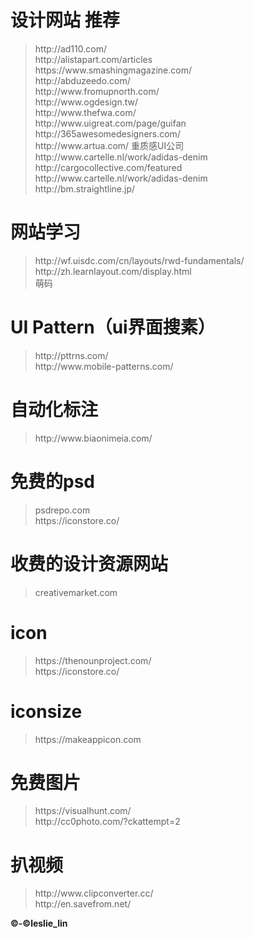 <body>
<h1>设计网站 推荐</h1>
<blockquote>
http://ad110.com/<br />
http://alistapart.com/articles<br />
https://www.smashingmagazine.com/<br />
http://abduzeedo.com/<br />
http://www.fromupnorth.com/<br />
http://www.ogdesign.tw/<br />
http://www.thefwa.com/<br />
http://www.uigreat.com/page/guifan<br />
http://365awesomedesigners.com/<br />
http://www.artua.com/ 重质感UI公司<br />
http://www.cartelle.nl/work/adidas-denim<br />
http://cargocollective.com/featured<br />
http://www.cartelle.nl/work/adidas-denim<br />
http://bm.straightline.jp/<br />
</blockquote>

<h1>网站学习</h1>
<blockquote>
http://wf.uisdc.com/cn/layouts/rwd-fundamentals/<br />
http://zh.learnlayout.com/display.html<br />
萌码<br />
</blockquote>

<h1>UI Pattern（ui界面搜素）</h1>
<blockquote>
http://pttrns.com/<br />
http://www.mobile-patterns.com/<br />
</blockquote>

<h1>自动化标注</h1>
<blockquote>
http://www.biaonimeia.com/<br />
</blockquote>

<h1>免费的psd</h1>
<blockquote>
psdrepo.com<br />
https://iconstore.co/<br />
</blockquote>

<h1>收费的设计资源网站</h1>
<blockquote>
creativemarket.com<br />
</blockquote>

<h1>icon</h1>
<blockquote>
https://thenounproject.com/<br />
https://iconstore.co/<br />
</blockquote>

<h1>iconsize</h1>
<blockquote>
https://makeappicon.com<br />
</blockquote>

<h1>免费图片</h1> 
<blockquote>
https://visualhunt.com/<br />
http://cc0photo.com/?ckattempt=2<br />
</blockquote>

<h1>扒视频</h1>
<blockquote>
http://www.clipconverter.cc/<br />
http://en.savefrom.net/<br />
</blockquote>

</body>
<footer>
<p><b>&copy;-&copy;leslie_lin</b></p>
</footer>
